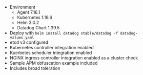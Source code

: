 
* Environment
  * Agent 7.16.1
  * Kubernetes 1.16.6
  * Helm 3.0.2
  * Datadog Chart 1.39.5
* Deploy with `helm install datadog stable/datadog -f datadog-values.yaml`
* etcd v3 configured
* Kubernetes controller integration enabled
* Kuerbetes scheduler integration enabled
* NGINX ingress controller integration enabled as a cluster check
* Sample APM obfuscation example included
* Includes broad toleration
